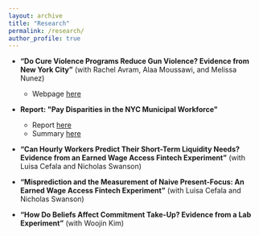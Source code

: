 ```yaml
---
layout: archive
title: "Research"
permalink: /research/
author_profile: true
---
```



- **“Do Cure Violence Programs Reduce Gun Violence? Evidence from New York City”** (with Rachel Avram, Alaa Moussawi, and Melissa Nunez)
  - Webpage [here](https://council.nyc.gov/data/cure/)
 
- **Report: "Pay Disparities in the NYC Municipal Workforce"**
  - Report [here](https://council.nyc.gov/data/wp-content/uploads/sites/73/2024/04/PayDisparitiesReport2024.pdf)
  - Summary [here](https://council.nyc.gov/data/pay-disparities-in-nyc-2024/)

- **“Can Hourly Workers Predict Their Short-Term Liquidity Needs? Evidence from an Earned Wage Access Fintech Experiment”** (with Luisa Cefala and Nicholas Swanson)

- **“Misprediction and the Measurement of Naive Present-Focus: An Earned Wage Access Fintech Experiment”** (with Luisa Cefala and Nicholas Swanson) 

- **“How Do Beliefs Affect Commitment Take-Up? Evidence from a Lab Experiment”** (with Woojin Kim)
